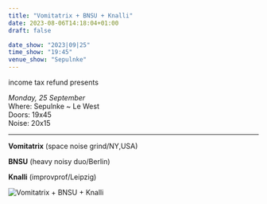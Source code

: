 ```yaml
---
title: "Vomitatrix + BNSU + Knalli"
date: 2023-08-06T14:18:04+01:00
draft: false

date_show: "2023|09|25"
time_show: "19:45"
venue_show: "Sepulnke"
---
```


income tax refund presents

_Monday, 25 September_
\
Where: Sepulnke ~ Le West
\
Doors: 19x45
\
Noise: 20x15

---

**Vomitatrix** (space noise grind/NY,USA)

**BNSU** (heavy noisy duo/Berlin)

**Knalli** (improvprof/Leipzig)

![Vomitatrix + BNSU + Knalli](../../posters/2023-09-25.jpg)